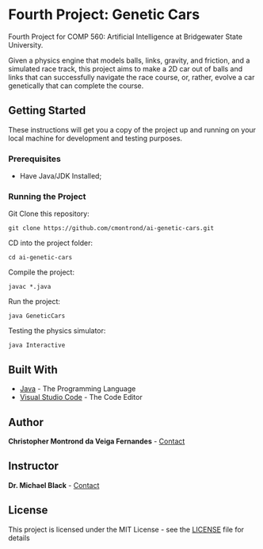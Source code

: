 # Fourth Project: Genetic Cars

Fourth Project for COMP 560: Artificial Intelligence at Bridgewater State University.<br>

Given a physics engine that models balls, links, gravity, and friction, and a simulated race track, this project aims to make a 2D car out of balls and links that can successfully navigate the race course, or, rather, evolve a car genetically that can complete the course.

## Getting Started

These instructions will get you a copy of the project up and running on your local machine for development and testing purposes.

### Prerequisites

* Have Java/JDK Installed;

### Running the Project

Git Clone this repository:

```
git clone https://github.com/cmontrond/ai-genetic-cars.git
```

CD into the project folder:

```
cd ai-genetic-cars
```

Compile the project:

```
javac *.java
```

Run the project:

```
java GeneticCars
```

Testing the physics simulator:

```
java Interactive
```

## Built With

* [Java](https://www.oracle.com/java/technologies/javase-downloads.html) - The Programming Language
* [Visual Studio Code](https://code.visualstudio.com/) - The Code Editor

## Author

**Christopher Montrond da Veiga Fernandes** - [Contact](mailto:cmontronddaveigafern@student.bridgew.edu)<br>

## Instructor

**Dr. Michael Black** - [Contact](mailto:m1black@bridgew.edu)

## License

This project is licensed under the MIT License - see the [LICENSE](LICENSE) file for details
